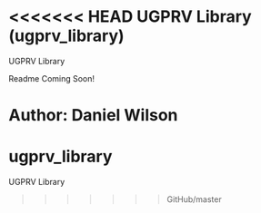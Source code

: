 <<<<<<< HEAD
UGPRV Library (ugprv_library)
=============

UGPRV Library

Readme Coming Soon!

Author: Daniel Wilson
=======
ugprv_library
=============

UGPRV Library
>>>>>>> GitHub/master

